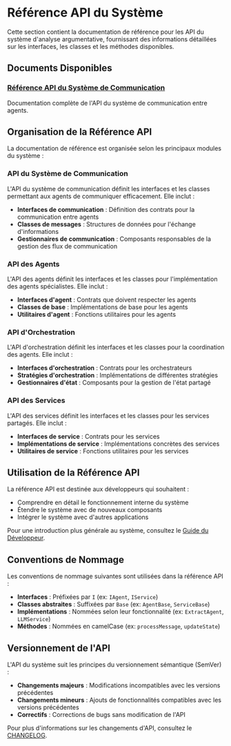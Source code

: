 # Référence API du Système

Cette section contient la documentation de référence pour les API du système d'analyse argumentative, fournissant des informations détaillées sur les interfaces, les classes et les méthodes disponibles.

## Documents Disponibles

### [Référence API du Système de Communication](./reference_api.md)
Documentation complète de l'API du système de communication entre agents.

## Organisation de la Référence API

La documentation de référence est organisée selon les principaux modules du système :

### API du Système de Communication

L'API du système de communication définit les interfaces et les classes permettant aux agents de communiquer efficacement. Elle inclut :

- **Interfaces de communication** : Définition des contrats pour la communication entre agents
- **Classes de messages** : Structures de données pour l'échange d'informations
- **Gestionnaires de communication** : Composants responsables de la gestion des flux de communication

### API des Agents

L'API des agents définit les interfaces et les classes pour l'implémentation des agents spécialistes. Elle inclut :

- **Interfaces d'agent** : Contrats que doivent respecter les agents
- **Classes de base** : Implémentations de base pour les agents
- **Utilitaires d'agent** : Fonctions utilitaires pour les agents

### API d'Orchestration

L'API d'orchestration définit les interfaces et les classes pour la coordination des agents. Elle inclut :

- **Interfaces d'orchestration** : Contrats pour les orchestrateurs
- **Stratégies d'orchestration** : Implémentations de différentes stratégies
- **Gestionnaires d'état** : Composants pour la gestion de l'état partagé

### API des Services

L'API des services définit les interfaces et les classes pour les services partagés. Elle inclut :

- **Interfaces de service** : Contrats pour les services
- **Implémentations de service** : Implémentations concrètes des services
- **Utilitaires de service** : Fonctions utilitaires pour les services

## Utilisation de la Référence API

La référence API est destinée aux développeurs qui souhaitent :

- Comprendre en détail le fonctionnement interne du système
- Étendre le système avec de nouveaux composants
- Intégrer le système avec d'autres applications

Pour une introduction plus générale au système, consultez le [Guide du Développeur](../guides/guide_developpeur.md).

## Conventions de Nommage

Les conventions de nommage suivantes sont utilisées dans la référence API :

- **Interfaces** : Préfixées par `I` (ex: `IAgent`, `IService`)
- **Classes abstraites** : Suffixées par `Base` (ex: `AgentBase`, `ServiceBase`)
- **Implémentations** : Nommées selon leur fonctionnalité (ex: `ExtractAgent`, `LLMService`)
- **Méthodes** : Nommées en camelCase (ex: `processMessage`, `updateState`)

## Versionnement de l'API

L'API du système suit les principes du versionnement sémantique (SemVer) :

- **Changements majeurs** : Modifications incompatibles avec les versions précédentes
- **Changements mineurs** : Ajouts de fonctionnalités compatibles avec les versions précédentes
- **Correctifs** : Corrections de bugs sans modification de l'API

Pour plus d'informations sur les changements d'API, consultez le [CHANGELOG](../../CHANGELOG.md).